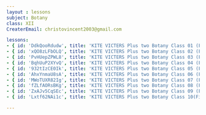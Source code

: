 ```yaml
--- 
layout : lessons 
subject: Botany
class: XII
CreaterEmail: christovincent2003@gmail.com

lessons:
- { id: 'DdkQooRdudw', title: 'KITE VICTERS Plus two Botany Class 01 (First Bell-ഫസ്റ്റ് ബെല്‍)' }
- { id: 'xQO8zLFbOLQ', title: 'KITE VICTERS Plus two Botany Class 02 (First Bell-ഫസ്റ്റ് ബെല്‍)' }
- { id: 'PvHUepZPWL8', title: 'KITE VICTERS Plus two Botany Class 03 (First Bell-ഫസ്റ്റ് ബെല്‍)' }
- { id: 'BqhUuP2XYvQ', title: 'KITE VICTERS Plus two Botany Class 04 (First Bell-ഫസ്റ്റ് ബെല്‍)' }
- { id: '932tIzCE0Ik', title: 'KITE VICTERS Plus two Botany Class 05 (First Bell-ഫസ്റ്റ് ബെല്‍)' }
- { id: 'AhxYnmaU8sA', title: 'KITE VICTERS Plus two Botany Class 06 (First Bell-ഫസ്റ്റ് ബെല്‍)' }
- { id: 'MWoTUXR82Ig', title: 'KITE VICTERS Plus two Botany Class 07 (First Bell-ഫസ്റ്റ് ബെല്‍)' }
- { id: 'fZLfAORsBKg', title: 'KITE VICTERS Plus two Botany Class 08 (First Bell-ഫസ്റ്റ് ബെല്‍)' }
- { id: 'ZxAJv5CqSEc', title: 'KITE VICTERS Plus two Botany Class 09 (First Bell-ഫസ്റ്റ് ബെല്‍)' }
- { id: 'Lxtf62NAi1c', title: 'KITE VICTERS Plus two Botany Class 10(First Bell-ഫസ്റ്റ് ബെല്‍)' }

---
```

